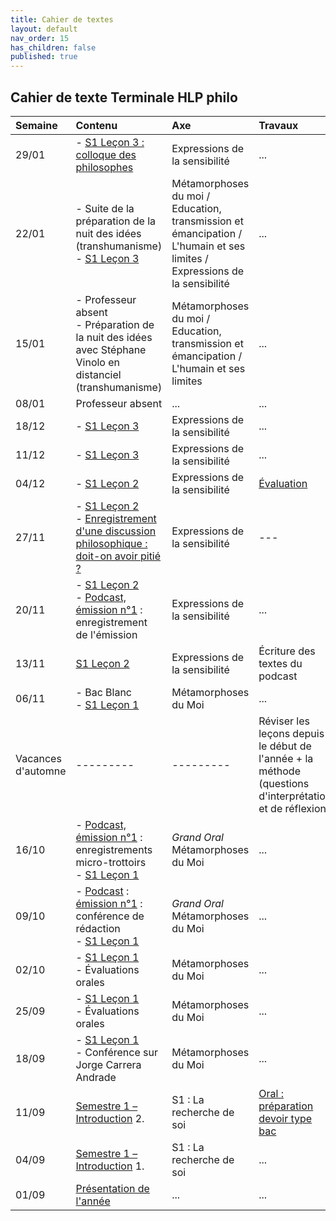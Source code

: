 ```yaml
---
title: Cahier de textes
layout: default
nav_order: 15
has_children: false
published: true
---
```

## Cahier de texte Terminale HLP philo 


| Semaine     | Contenu     |  Axe | Travaux |
| :------------------- | :-------------- | :-------- | :-------- |
| 29/01   |   - [S1 Leçon 3 : colloque des philosophes](../S1L3/S1L3-0-0.html) | Expressions de la sensibilité      | ...     |
| 22/01   |  - Suite de la préparation de la nuit des idées (transhumanisme) <br> - [S1 Leçon 3](../S1L3/S1L3-0-0.html) | Métamorphoses du moi / Education, transmission et émancipation / L'humain et ses limites / Expressions de la sensibilité      | ...     |
| 15/01   | - Professeur absent <br> - Préparation de la nuit des idées avec Stéphane Vinolo en distanciel (transhumanisme)  | Métamorphoses du moi / Education, transmission et émancipation / L'humain et ses limites     | ...     |
| 08/01   | Professeur absent  | ...     | ...     |
|  18/12  | - [S1 Leçon 3](../S1L3/S1L3-0-0.html) | Expressions de la sensibilité | ... |
|  11/12  | - [S1 Leçon 3](../S1L3/S1L3-0-0.html) | Expressions de la sensibilité | ... |
|  04/12  | - [S1 Leçon 2](../S1L2/S1L2-0-0.html)  | Expressions de la sensibilité | [Évaluation](../S1L2/S1L2-3.html#activité-évaluée) |
|  27/11  | - [S1 Leçon 2](../S1L2/S1L2-0-0.html) <br> - [Enregistrement d'une discussion philosophique : doit-on avoir pitié ?](../S1L3/S1L3-0-2.html) | Expressions de la sensibilité | --- |
|  20/11  | - [S1 Leçon 2](../S1L2/S1L2-0-0.html) <br> - [Podcast, émission n°1](../podcast/pod1.html) : enregistrement de l'émission | Expressions de la sensibilité | ... |
|  13/11  |  [S1 Leçon 2](../S1L2/S1L2-0-0.html) | Expressions de la sensibilité | Écriture des textes du podcast |
|  06/11  |  - Bac Blanc <br> - [S1 Leçon 1](../S1L1/S1L1-0-0.html)  | Métamorphoses du Moi | ... |
| Vacances d'automne | ---------  | ---------  | Réviser les leçons depuis le début de l'année + la méthode (questions d'interprétation et de réflexion)     |
| 16/10   | - [Podcast, émission n°1](../podcast/pod1.html) : enregistrements micro-trottoirs <br> - [S1 Leçon 1](../S1L1/S1L1-0-0.html)  | *Grand Oral* <br> Métamorphoses du Moi      | ...     |
| 09/10   | - [Podcast](../podcast/pod0.html) : [émission n°1](../podcast/pod1.html) : conférence de rédaction <br> - [S1 Leçon 1](../S1L1/S1L1-0-0.html)      | *Grand Oral* <br> Métamorphoses du Moi      | ...     |
| 02/10   | - [S1 Leçon 1](../S1L1/S1L1-0-0.html)   <br> - Évaluations orales     | Métamorphoses du Moi     | ...     |
| 25/09   | - [S1 Leçon 1](../S1L1/S1L1-0-0.html)  <br> - Évaluations orales  | Métamorphoses du Moi     | ...     |
| 18/09   | - [S1 Leçon 1](../S1L1/S1L1-0-0.html)  <br> - Conférence sur Jorge Carrera Andrade    | Métamorphoses du Moi     | ...     |
| 11/09   | [Semestre 1 – Introduction](../S1L0/S1L0.html) 2.    | S1 : La recherche de soi     | [Oral : préparation <br> devoir type bac](../S1L0/S1L0-3.html)     |
| 04/09   | [Semestre 1 – Introduction](../S1L0/S1L0.html) 1.    | S1 : La recherche de soi     | ...     |
| 01/09  | [Présentation de l'année](../0_pre/presentation.html) | ...     | ...     |










